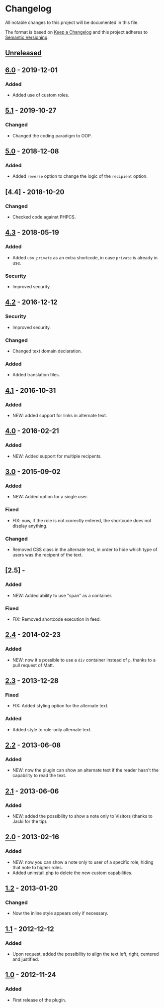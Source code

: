 # Changelog

All notable changes to this project will be documented in this file.

The format is based on [Keep a Changelog](http://keepachangelog.com/en/1.0.0/)
and this project adheres to [Semantic Versioning](http://semver.org/spec/v2.0.0.html).

## [Unreleased]

## [6.0] - 2019-12-01
### Added
* Added use of custom roles.

## [5.1] - 2019-10-27
### Changed
* Changed the coding paradigm to OOP.

## [5.0] - 2018-12-08
### Added
* Added `reverse` option to change the logic of the `recipient` option.

## [4.4] - 2018-10-20
### Changed
* Checked code against PHPCS.

## [4.3] - 2018-05-19
### Added
* Added `ubn_private` as an extra shortcode, in case `private` is already in use.
### Security
* Improved security.

## [4.2] - 2016-12-12
### Security
* Improved security.
### Changed
* Changed text domain declaration.
### Added
* Added translation files.

## [4.1] - 2016-10-31
### Added
* NEW: added support for links in alternate text.

## [4.0] - 2016-02-21
### Added
* NEW: Added support for multiple recipents.

## [3.0] - 2015-09-02
### Added
* NEW: Added option for a single user.
### Fixed
* FIX: now, if the role is not correctly entered, the shortcode does not display anything.
### Changed
* Removed CSS class in the alternate text, in order to hide which type of users was the recipent of the text.

## [2.5] -
### Added
* NEW: Added ability to use "span" as a container.
### Fixed
* FIX: Removed shortcode execution in feed.

## [2.4] - 2014-02-23
### Added
* NEW: now it's possible to use a `div` container instead of `p`, thanks to a pull request of Matt.

## [2.3] - 2013-12-28
### Fixed
* FIX: Added styling option for the alternate text.
### Added
* Added style to role-only alternate text.

## [2.2] - 2013-06-08
### Added
* NEW: now the plugin can show an alternate text if the reader hasn't the capability to read the text.

## [2.1] - 2013-06-06
### Added
* NEW: added the possibility to show a note only to Visitors (thanks to Jacki for the tip).

## [2.0] - 2013-02-16
### Added
* NEW: now you can show a note only to user of a specific role, hiding that note to higher roles.
* Added uninstall.php to delete the new custom capabilities.

## [1.2] - 2013-01-20
### Changed
* Now the inline style appears only if necessary.

## [1.1] - 2012-12-12
### Added
* Upon request, added the possibility to align the text left, right, centered and justified.

## [1.0] - 2012-11-24
### Added
* First release of the plugin.

[Unreleased]: https://github.com/aldolat/private-content/commits/develop
[6.0]: https://github.com/aldolat/private-content/compare/5.1...6.0
[5.1]: https://github.com/aldolat/private-content/compare/5.0...5.1
[5.0]: https://github.com/aldolat/private-content/compare/4.4...5.0
[4.3]: https://github.com/aldolat/private-content/compare/4.3...4.4
[4.3]: https://github.com/aldolat/private-content/compare/4.2...4.3
[4.2]: https://github.com/aldolat/private-content/compare/4.1...4.2
[4.1]: https://github.com/aldolat/private-content/compare/4.0...4.1
[4.0]: https://github.com/aldolat/private-content/compare/3.0...4.0
[3.0]: https://github.com/aldolat/private-content/compare/v2.4...3.0
[2.4]: https://github.com/aldolat/private-content/compare/v2.3...v2.4
[2.3]: https://github.com/aldolat/private-content/releases/tag/v2.3
[2.2]: https://plugins.trac.wordpress.org/browser/private-content/tags/2.2
[2.1]: https://plugins.trac.wordpress.org/browser/private-content/tags/2.1
[2.0]: https://plugins.trac.wordpress.org/browser/private-content/tags/2.0
[1.2]: https://plugins.trac.wordpress.org/browser/private-content/tags/1.2
[1.1]: https://plugins.trac.wordpress.org/browser/private-content/tags/1.1
[1.0]: https://plugins.trac.wordpress.org/browser/private-content/tags/1.0
